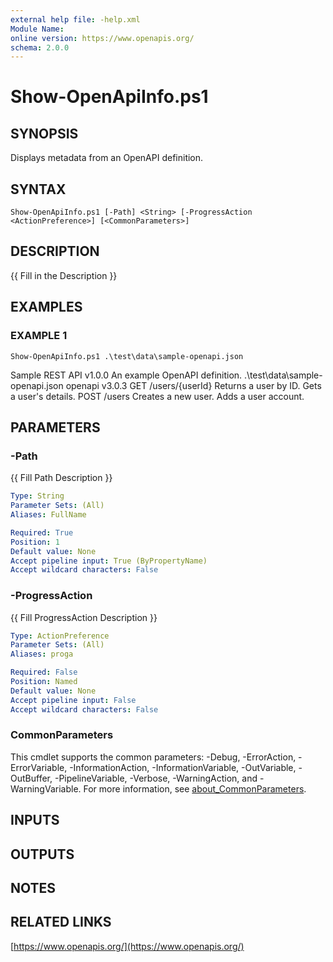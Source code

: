 ```yaml
---
external help file: -help.xml
Module Name:
online version: https://www.openapis.org/
schema: 2.0.0
---
```


# Show-OpenApiInfo.ps1

## SYNOPSIS
Displays metadata from an OpenAPI definition.

## SYNTAX

```
Show-OpenApiInfo.ps1 [-Path] <String> [-ProgressAction <ActionPreference>] [<CommonParameters>]
```

## DESCRIPTION
{{ Fill in the Description }}

## EXAMPLES

### EXAMPLE 1
```
Show-OpenApiInfo.ps1 .\test\data\sample-openapi.json
```

Sample REST API v1.0.0 An example OpenAPI definition.
.\test\data\sample-openapi.json openapi v3.0.3
GET /users/{userId} Returns a user by ID.
Gets a user's details.
POST /users Creates a new user.
Adds a user account.

## PARAMETERS

### -Path
{{ Fill Path Description }}

```yaml
Type: String
Parameter Sets: (All)
Aliases: FullName

Required: True
Position: 1
Default value: None
Accept pipeline input: True (ByPropertyName)
Accept wildcard characters: False
```

### -ProgressAction
{{ Fill ProgressAction Description }}

```yaml
Type: ActionPreference
Parameter Sets: (All)
Aliases: proga

Required: False
Position: Named
Default value: None
Accept pipeline input: False
Accept wildcard characters: False
```

### CommonParameters
This cmdlet supports the common parameters: -Debug, -ErrorAction, -ErrorVariable, -InformationAction, -InformationVariable, -OutVariable, -OutBuffer, -PipelineVariable, -Verbose, -WarningAction, and -WarningVariable. For more information, see [about_CommonParameters](http://go.microsoft.com/fwlink/?LinkID=113216).

## INPUTS

## OUTPUTS

## NOTES

## RELATED LINKS

[https://www.openapis.org/](https://www.openapis.org/)


